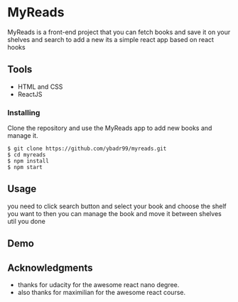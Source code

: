 # MyReads

MyReads is a front-end project that you can fetch books and save it on your shelves and search to add a new
its a simple react app based on react hooks

## Tools

- HTML and CSS
- ReactJS

### Installing

Clone the repository and use the MyReads app to add new books and manage it.

```
$ git clone https://github.com/ybadr99/myreads.git
$ cd myreads
$ npm install
$ npm start

```

## Usage

you need to click search button and select your book and choose the shelf you want to
then you can manage the book and move it between shelves util you done

## Demo

## Acknowledgments

- thanks for udacity for the awesome react nano degree.
- also thanks for maximilian for the awesome react course.
